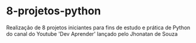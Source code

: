 # 8-projetos-python
 Realização de 8 projetos iniciantes para fins de estudo e prática de Python do canal do Youtube 'Dev Aprender' lançado pelo Jhonatan de Souza
